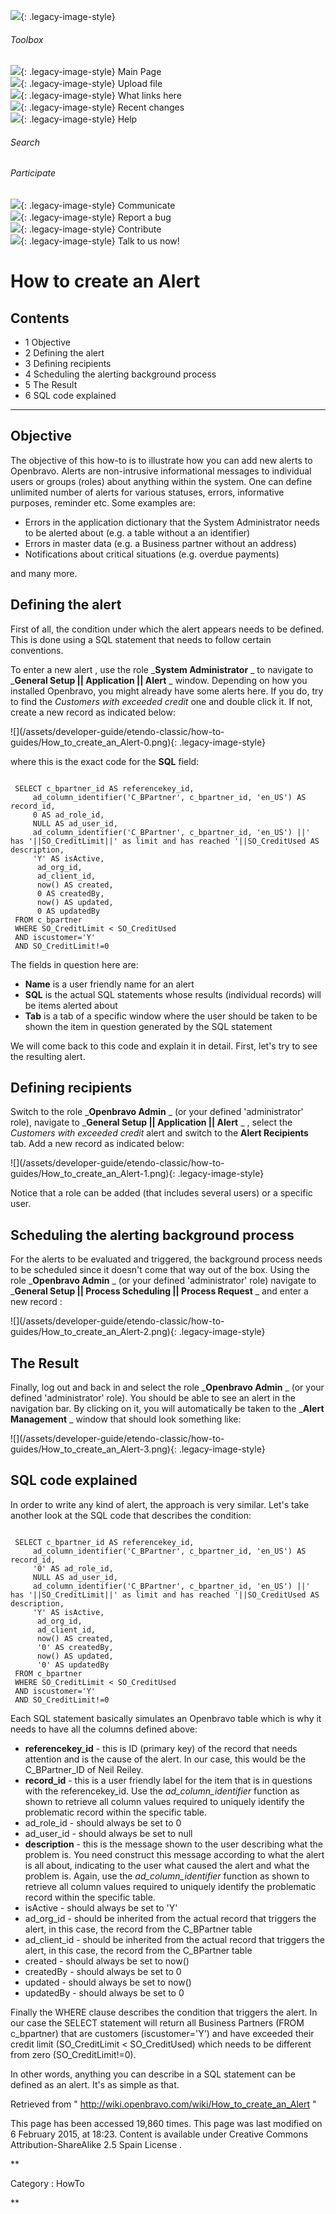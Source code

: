 ![](skins/openbravo/images/social-blogs-sidebar-banner.png){: .legacy-image-style}

######  Toolbox

![](skins/openbravo/images/flecha1.jpg){: .legacy-image-style} Main Page  
![](skins/openbravo/images/flecha1.jpg){: .legacy-image-style} Upload file  
![](skins/openbravo/images/flecha1.jpg){: .legacy-image-style} What links here  
![](skins/openbravo/images/flecha1.jpg){: .legacy-image-style} Recent changes  
![](skins/openbravo/images/flecha1.jpg){: .legacy-image-style} Help  
  
  

######  Search

######  Participate

![](skins/openbravo/images/flecha1.jpg){: .legacy-image-style} Communicate  
![](skins/openbravo/images/flecha1.jpg){: .legacy-image-style} Report a bug  
![](skins/openbravo/images/flecha1.jpg){: .legacy-image-style} Contribute  
![](skins/openbravo/images/flecha1.jpg){: .legacy-image-style} Talk to us now!  

  

#  How to create an Alert

##  Contents

  * 1  Objective 
  * 2  Defining the alert 
  * 3  Defining recipients 
  * 4  Scheduling the alerting background process 
  * 5  The Result 
  * 6  SQL code explained 

  
---  
  
##  Objective

The objective of this how-to is to illustrate how you can add new  alerts  to
Openbravo. Alerts are non-intrusive informational messages to individual users
or groups (roles) about anything within the system. One can define unlimited
number of alerts for various statuses, errors, informative purposes, reminder
etc. Some examples are:

  * Errors in the application dictionary that the System Administrator needs to be alerted about (e.g. a table without a an identifier)‏ 
  * Errors in master data (e.g. a Business partner without an address)‏ 
  * Notifications about critical situations (e.g. overdue payments)‏ 

and many more.

##  Defining the alert

First of all, the condition under which the alert appears needs to be defined.
This is done using a SQL statement that needs to follow certain conventions.

To enter a new  alert  , use the role _**System Administrator** _ to navigate
to _**General Setup || Application || Alert** _ window. Depending on how you
installed Openbravo, you might already have some alerts here. If you do, try
to find the _Customers with exceeded credit_ one and double click it. If not,
create a new record as indicated below:

  

![](/assets/developer-guide/etendo-classic/how-to-
guides/How_to_create_an_Alert-0.png){: .legacy-image-style}

where this is the exact code for the **SQL** field:

    
    
     
     SELECT c_bpartner_id AS referencekey_id,
         ad_column_identifier('C_BPartner', c_bpartner_id, 'en_US') AS record_id,
         0 AS ad_role_id,
         NULL AS ad_user_id,
         ad_column_identifier('C_BPartner', c_bpartner_id, 'en_US') ||' has '||SO_CreditLimit||' as limit and has reached '||SO_CreditUsed AS description,
         'Y' AS isActive,
          ad_org_id, 
          ad_client_id, 
          now() AS created,  
          0 AS createdBy,  
          now() AS updated,
          0 AS updatedBy
     FROM c_bpartner 
     WHERE SO_CreditLimit < SO_CreditUsed
     AND iscustomer='Y'
     AND SO_CreditLimit!=0

The fields in question here are:

  * **Name** is a user friendly name for an alert 
  * **SQL** is the actual SQL statements whose results (individual records) will be items alerted about 
  * **Tab** is a tab of a specific window where the user should be taken to be shown the item in question generated by the SQL statement 

We will come back to this code and explain it in detail. First, let's try to
see the resulting alert.

##  Defining recipients

Switch to the role _**Openbravo Admin** _ (or your defined 'administrator'
role), navigate to _**General Setup || Application || Alert** _ , select the
_Customers with exceeded credit_ alert and switch to the  **Alert Recipients**
tab. Add a new record as indicated below:

  

![](/assets/developer-guide/etendo-classic/how-to-
guides/How_to_create_an_Alert-1.png){: .legacy-image-style}

  
Notice that a role can be added (that includes several users) or a specific
user.

##  Scheduling the alerting background process

For the alerts to be evaluated and triggered, the background process needs to
be scheduled since it doesn't come that way out of the box. Using the role
_**Openbravo Admin** _ (or your defined 'administrator' role) navigate to
_**General Setup || Process Scheduling || Process Request** _ and enter a new
record  :

  

![](/assets/developer-guide/etendo-classic/how-to-
guides/How_to_create_an_Alert-2.png){: .legacy-image-style}

##  The Result

Finally, log out and back in and select the role _**Openbravo Admin** _ (or
your defined 'administrator' role). You should be able to see an alert in the
navigation bar. By clicking on it, you will automatically be taken to the
_**Alert Management** _ window that should look something like:

  

![](/assets/developer-guide/etendo-classic/how-to-
guides/How_to_create_an_Alert-3.png){: .legacy-image-style}

  

##  SQL code explained

In order to write any kind of alert, the approach is very similar. Let's take
another look at the SQL code that describes the condition:

    
    
     
     SELECT c_bpartner_id AS referencekey_id,
         ad_column_identifier('C_BPartner', c_bpartner_id, 'en_US') AS record_id,
         '0' AS ad_role_id,
         NULL AS ad_user_id,
         ad_column_identifier('C_BPartner', c_bpartner_id, 'en_US') ||' has '||SO_CreditLimit||' as limit and has reached '||SO_CreditUsed AS description,
         'Y' AS isActive,
          ad_org_id, 
          ad_client_id, 
          now() AS created,  
          '0' AS createdBy,  
          now() AS updated,
          '0' AS updatedBy
     FROM c_bpartner 
     WHERE SO_CreditLimit < SO_CreditUsed
     AND iscustomer='Y'
     AND SO_CreditLimit!=0

Each SQL statement basically simulates an Openbravo table which is why it
needs to have all the columns defined above:

  * **referencekey_id** \- this is ID (primary key) of the record that needs attention and is the cause of the alert. In our case, this would be the C_BPartner_ID of Neil Reiley. 
  * **record_id** \- this is a user friendly label for the item that is in questions with the referencekey_id. Use the _ad_column_identifier_ function as shown to retrieve all column values required to uniquely identify the problematic record within the specific table. 
  * ad_role_id - should always be set to 0 
  * ad_user_id - should always be set to null 
  * **description** \- this is the message shown to the user describing what the problem is. You need construct this message according to what the alert is all about, indicating to the user what caused the alert and what the problem is. Again, use the _ad_column_identifier_ function as shown to retrieve all column values required to uniquely identify the problematic record within the specific table. 
  * isActive - should always be set to 'Y' 
  * ad_org_id - should be inherited from the actual record that triggers the alert, in this case, the record from the C_BPartner table 
  * ad_client_id - should be inherited from the actual record that triggers the alert, in this case, the record from the C_BPartner table 
  * created - should always be set to now() 
  * createdBy - should always be set to 0 
  * updated - should always be set to now() 
  * updatedBy - should always be set to 0 

Finally the WHERE clause describes the condition that triggers the alert. In
our case the SELECT statement will return all Business Partners (FROM
c_bpartner) that are customers (iscustomer='Y') and have exceeded their credit
limit (SO_CreditLimit < SO_CreditUsed) which needs to be different from zero
(SO_CreditLimit!=0).

In other words, anything you can describe in a SQL statement can be defined as
an alert. It's as simple as that.

Retrieved from "  http://wiki.openbravo.com/wiki/How_to_create_an_Alert  "

This page has been accessed 19,860 times. This page was last modified on 6
February 2015, at 18:23. Content is available under  Creative Commons
Attribution-ShareAlike 2.5 Spain License  .

  
**

Category  :  HowTo

**

